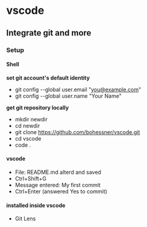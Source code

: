 # vscode
## Integrate git and more
### Setup

#### Shell

**set git account's default identity**

* git config --global user.email "you@example.com"
* git config --global user.name "Your Name"

**get git repository locally**

* mkdir newdir
* cd newdir
* git clone https://github.com/bohessner/vscode.git
* cd vscode 
* code .

#### vscode

* File: README.md alterd and saved
* Ctrl+Shift+G
* Message entered: My first commit
* Ctrl+Enter (answered Yes to commit)

#### installed inside vscode

* Git Lens

